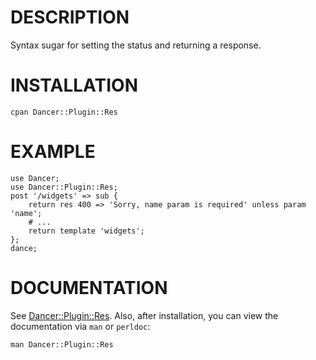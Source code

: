# DESCRIPTION

Syntax sugar for setting the status and returning a response.

# INSTALLATION

    cpan Dancer::Plugin::Res

# EXAMPLE

    use Dancer;
    use Dancer::Plugin::Res;
    post '/widgets' => sub {
        return res 400 => 'Sorry, name param is required' unless param 'name';
        # ...
        return template 'widgets';
    };
    dance;

# DOCUMENTATION

See [Dancer::Plugin::Res](https://metacpan.org/module/Dancer::Plugin::Res).
Also, after installation, you can view the documentation via `man` or `perldoc`:

    man Dancer::Plugin::Res
